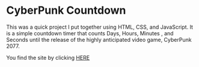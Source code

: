 # CyberPunk Countdown

This was a quick project I put together using HTML, CSS, and JavaScript.
It is a simple countdown timer that counts Days, Hours, Minutes , and Seconds until the release of the highly anticipated video game, CyberPunk 2077.

You find the site by clicking [HERE](rag1d2.github.io/cp_countdown/)

